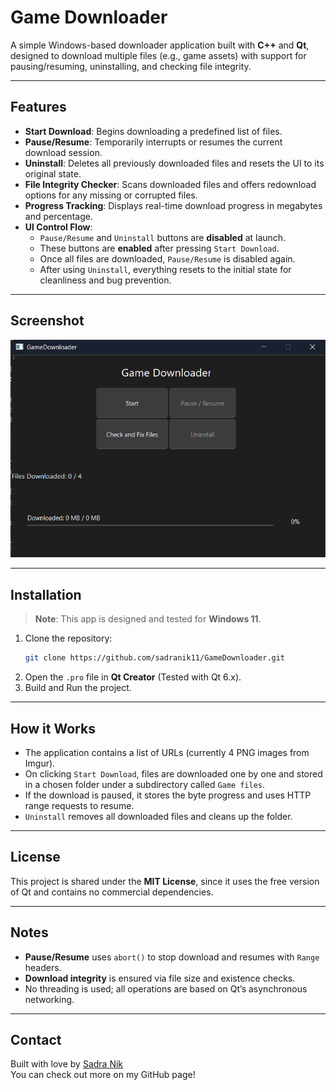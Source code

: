 # Game Downloader

A simple Windows-based downloader application built with **C++** and **Qt**, designed to download multiple files (e.g., game assets) with support for pausing/resuming, uninstalling, and checking file integrity.

---

## Features

- **Start Download**: Begins downloading a predefined list of files.
- **Pause/Resume**: Temporarily interrupts or resumes the current download session.
- **Uninstall**: Deletes all previously downloaded files and resets the UI to its original state.
- **File Integrity Checker**: Scans downloaded files and offers redownload options for any missing or corrupted files.
- **Progress Tracking**: Displays real-time download progress in megabytes and percentage.
- **UI Control Flow**:
  - `Pause/Resume` and `Uninstall` buttons are **disabled** at launch.
  - These buttons are **enabled** after pressing `Start Download`.
  - Once all files are downloaded, `Pause/Resume` is disabled again.
  - After using `Uninstall`, everything resets to the initial state for cleanliness and bug prevention.

---

## Screenshot

![Screenshot](Screenshot.png)

---

## Installation

> **Note**: This app is designed and tested for **Windows 11**.

1. Clone the repository:
   ```bash
   git clone https://github.com/sadranik11/GameDownloader.git
   ```
2. Open the `.pro` file in **Qt Creator** (Tested with Qt 6.x).
3. Build and Run the project.

---

## How it Works

- The application contains a list of URLs (currently 4 PNG images from Imgur).
- On clicking `Start Download`, files are downloaded one by one and stored in a chosen folder under a subdirectory called `Game files`.
- If the download is paused, it stores the byte progress and uses HTTP range requests to resume.
- `Uninstall` removes all downloaded files and cleans up the folder.

---

## License

This project is shared under the **MIT License**, since it uses the free version of Qt and contains no commercial dependencies.

---

## Notes

- **Pause/Resume** uses `abort()` to stop download and resumes with `Range` headers.
- **Download integrity** is ensured via file size and existence checks.
- No threading is used; all operations are based on Qt’s asynchronous networking.

---

## Contact

Built with love by [Sadra Nik](https://github.com/sadranik11)  
You can check out more on my GitHub page!

